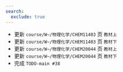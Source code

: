 ```yaml
---
search:
  exclude: true
---
```


- 更新 `course/W~/物理化学/CHEM11403` 页 `教材上`
- 更新 `course/W~/物理化学/CHEM11403` 页 `教材下`
- 更新 `course/W~/物理化学/CHEM20044` 页 `教材上`
- 更新 `course/W~/物理化学/CHEM20044` 页 `教材下`
- 完成 `TODO-main #38`